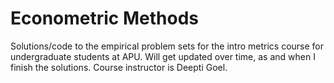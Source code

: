 # Econometric Methods
Solutions/code to the empirical problem sets for the intro metrics course for undergraduate students at APU. Will get updated over time, as and when I finish the solutions. Course instructor is Deepti Goel.
